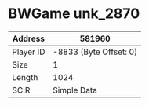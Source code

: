 #  BWGame unk_2870
Address   | 581960
----------|-------------
Player ID | -8833 (Byte Offset: 0)
Size 	  | 1
Length 	  | 1024
SC:R      | Simple Data


